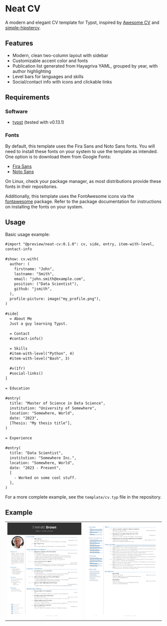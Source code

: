 # Neat CV

A modern and elegant CV template for Typst, inspired by [Awesome CV](https://github.com/posquit0/Awesome-CV) and [simple-hipstercv](https://github.com/latex-ninja/simple-hipstercv).

## Features
- Modern, clean two-column layout with sidebar
- Customizable accent color and fonts
- Publication list generated from Hayagriva YAML, grouped by year, with author highlighting
- Level bars for languages and skills
- Social/contact info with icons and clickable links

## Requirements

### Software
- [typst](https://typst.app/) (tested with v0.13.1)

### Fonts
By default, this template uses the Fira Sans and Noto Sans fonts. You will need to install these fonts on your system to use the template as intended.
One option is to download them from Google Fonts:
- [Fira Sans](https://fonts.google.com/specimen/Fira+Sans)
- [Noto Sans](https://fonts.google.com/specimen/Noto+Sans)

On Linux, check your package manager, as most distributions provide these fonts in their repositories.

Additionally, this template uses the FontAwesome icons via the [fontawesome](https://typst.app/universe/package/fontawesome) package.
Refer to the package documentation for instructions on installing the fonts on your system.

## Usage

Basic usage example:

```typst
#import "@preview/neat-cv:0.1.0": cv, side, entry, item-with-level, contact-info

#show: cv.with(
  author: (
    firstname: "John",
    lastname: "Smith",
    email: "john.smith@example.com",
    position: ("Data Scientist"),
    github: "jsmith",
  ),
  profile-picture: image("my_profile.png"),
)

#side[
  = About Me
  Just a guy learning Typst.

  = Contact
  #contact-info()

  = Skills
  #item-with-level("Python", 4)
  #item-with-level("Bash", 3)

  #v(1fr)
  #social-links()
]

= Education

#entry(
  title: "Master of Science in Data Science",
  institution: "University of Somewhere",
  location: "Somewhere, World",
  date: "2023",
  [Thesis: "My thesis title"],
)

= Experience

#entry(
  title: "Data Scientist",
  institution: "Somewhere Inc.",
  location: "Somewhere, World",
  date: "2023 - Present",
  [
    - Worked on some cool stuff.
  ],
)
```

For a more complete example, see the `template/cv.typ` file in the repository.

## Example

|                               |                               |
| ----------------------------- | ----------------------------- |
| ![CV Page 1](assets/cv_p1.png) | ![CV Page 2](assets/cv_p2.png) |